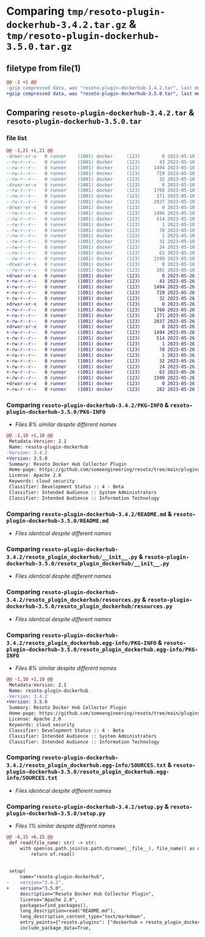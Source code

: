 # Comparing `tmp/resoto-plugin-dockerhub-3.4.2.tar.gz` & `tmp/resoto-plugin-dockerhub-3.5.0.tar.gz`

## filetype from file(1)

```diff
@@ -1 +1 @@
-gzip compressed data, was "resoto-plugin-dockerhub-3.4.2.tar", last modified: Wed May 10 12:21:21 2023, max compression
+gzip compressed data, was "resoto-plugin-dockerhub-3.5.0.tar", last modified: Fri May 26 18:24:17 2023, max compression
```

## Comparing `resoto-plugin-dockerhub-3.4.2.tar` & `resoto-plugin-dockerhub-3.5.0.tar`

### file list

```diff
@@ -1,21 +1,21 @@
-drwxr-xr-x   0 runner    (1001) docker     (123)        0 2023-05-10 12:21:21.596519 resoto-plugin-dockerhub-3.4.2/
--rw-r--r--   0 runner    (1001) docker     (123)       43 2023-05-10 12:19:34.000000 resoto-plugin-dockerhub-3.4.2/MANIFEST.in
--rw-r--r--   0 runner    (1001) docker     (123)     1494 2023-05-10 12:21:21.596519 resoto-plugin-dockerhub-3.4.2/PKG-INFO
--rw-r--r--   0 runner    (1001) docker     (123)      729 2023-05-10 12:19:34.000000 resoto-plugin-dockerhub-3.4.2/README.md
--rw-r--r--   0 runner    (1001) docker     (123)       32 2023-05-10 12:19:34.000000 resoto-plugin-dockerhub-3.4.2/requirements.txt
-drwxr-xr-x   0 runner    (1001) docker     (123)        0 2023-05-10 12:21:21.592519 resoto-plugin-dockerhub-3.4.2/resoto_plugin_dockerhub/
--rw-r--r--   0 runner    (1001) docker     (123)     1760 2023-05-10 12:19:34.000000 resoto-plugin-dockerhub-3.4.2/resoto_plugin_dockerhub/__init__.py
--rw-r--r--   0 runner    (1001) docker     (123)      271 2023-05-10 12:19:34.000000 resoto-plugin-dockerhub-3.4.2/resoto_plugin_dockerhub/config.py
--rw-r--r--   0 runner    (1001) docker     (123)     2037 2023-05-10 12:19:34.000000 resoto-plugin-dockerhub-3.4.2/resoto_plugin_dockerhub/resources.py
-drwxr-xr-x   0 runner    (1001) docker     (123)        0 2023-05-10 12:21:21.596519 resoto-plugin-dockerhub-3.4.2/resoto_plugin_dockerhub.egg-info/
--rw-r--r--   0 runner    (1001) docker     (123)     1494 2023-05-10 12:21:21.000000 resoto-plugin-dockerhub-3.4.2/resoto_plugin_dockerhub.egg-info/PKG-INFO
--rw-r--r--   0 runner    (1001) docker     (123)      514 2023-05-10 12:21:21.000000 resoto-plugin-dockerhub-3.4.2/resoto_plugin_dockerhub.egg-info/SOURCES.txt
--rw-r--r--   0 runner    (1001) docker     (123)        1 2023-05-10 12:21:21.000000 resoto-plugin-dockerhub-3.4.2/resoto_plugin_dockerhub.egg-info/dependency_links.txt
--rw-r--r--   0 runner    (1001) docker     (123)       78 2023-05-10 12:21:21.000000 resoto-plugin-dockerhub-3.4.2/resoto_plugin_dockerhub.egg-info/entry_points.txt
--rw-r--r--   0 runner    (1001) docker     (123)        1 2023-05-10 12:21:21.000000 resoto-plugin-dockerhub-3.4.2/resoto_plugin_dockerhub.egg-info/not-zip-safe
--rw-r--r--   0 runner    (1001) docker     (123)       32 2023-05-10 12:21:21.000000 resoto-plugin-dockerhub-3.4.2/resoto_plugin_dockerhub.egg-info/requires.txt
--rw-r--r--   0 runner    (1001) docker     (123)       24 2023-05-10 12:21:21.000000 resoto-plugin-dockerhub-3.4.2/resoto_plugin_dockerhub.egg-info/top_level.txt
--rw-r--r--   0 runner    (1001) docker     (123)       63 2023-05-10 12:21:21.596519 resoto-plugin-dockerhub-3.4.2/setup.cfg
--rw-r--r--   0 runner    (1001) docker     (123)     1599 2023-05-10 12:19:34.000000 resoto-plugin-dockerhub-3.4.2/setup.py
-drwxr-xr-x   0 runner    (1001) docker     (123)        0 2023-05-10 12:21:21.596519 resoto-plugin-dockerhub-3.4.2/test/
--rw-r--r--   0 runner    (1001) docker     (123)      282 2023-05-10 12:19:34.000000 resoto-plugin-dockerhub-3.4.2/test/test_config.py
+drwxr-xr-x   0 runner    (1001) docker     (123)        0 2023-05-26 18:24:17.630671 resoto-plugin-dockerhub-3.5.0/
+-rw-r--r--   0 runner    (1001) docker     (123)       43 2023-05-26 18:21:47.000000 resoto-plugin-dockerhub-3.5.0/MANIFEST.in
+-rw-r--r--   0 runner    (1001) docker     (123)     1494 2023-05-26 18:24:17.630671 resoto-plugin-dockerhub-3.5.0/PKG-INFO
+-rw-r--r--   0 runner    (1001) docker     (123)      729 2023-05-26 18:21:47.000000 resoto-plugin-dockerhub-3.5.0/README.md
+-rw-r--r--   0 runner    (1001) docker     (123)       32 2023-05-26 18:21:47.000000 resoto-plugin-dockerhub-3.5.0/requirements.txt
+drwxr-xr-x   0 runner    (1001) docker     (123)        0 2023-05-26 18:24:17.626671 resoto-plugin-dockerhub-3.5.0/resoto_plugin_dockerhub/
+-rw-r--r--   0 runner    (1001) docker     (123)     1760 2023-05-26 18:21:47.000000 resoto-plugin-dockerhub-3.5.0/resoto_plugin_dockerhub/__init__.py
+-rw-r--r--   0 runner    (1001) docker     (123)      271 2023-05-26 18:21:47.000000 resoto-plugin-dockerhub-3.5.0/resoto_plugin_dockerhub/config.py
+-rw-r--r--   0 runner    (1001) docker     (123)     2037 2023-05-26 18:21:47.000000 resoto-plugin-dockerhub-3.5.0/resoto_plugin_dockerhub/resources.py
+drwxr-xr-x   0 runner    (1001) docker     (123)        0 2023-05-26 18:24:17.630671 resoto-plugin-dockerhub-3.5.0/resoto_plugin_dockerhub.egg-info/
+-rw-r--r--   0 runner    (1001) docker     (123)     1494 2023-05-26 18:24:17.000000 resoto-plugin-dockerhub-3.5.0/resoto_plugin_dockerhub.egg-info/PKG-INFO
+-rw-r--r--   0 runner    (1001) docker     (123)      514 2023-05-26 18:24:17.000000 resoto-plugin-dockerhub-3.5.0/resoto_plugin_dockerhub.egg-info/SOURCES.txt
+-rw-r--r--   0 runner    (1001) docker     (123)        1 2023-05-26 18:24:17.000000 resoto-plugin-dockerhub-3.5.0/resoto_plugin_dockerhub.egg-info/dependency_links.txt
+-rw-r--r--   0 runner    (1001) docker     (123)       78 2023-05-26 18:24:17.000000 resoto-plugin-dockerhub-3.5.0/resoto_plugin_dockerhub.egg-info/entry_points.txt
+-rw-r--r--   0 runner    (1001) docker     (123)        1 2023-05-26 18:24:17.000000 resoto-plugin-dockerhub-3.5.0/resoto_plugin_dockerhub.egg-info/not-zip-safe
+-rw-r--r--   0 runner    (1001) docker     (123)       32 2023-05-26 18:24:17.000000 resoto-plugin-dockerhub-3.5.0/resoto_plugin_dockerhub.egg-info/requires.txt
+-rw-r--r--   0 runner    (1001) docker     (123)       24 2023-05-26 18:24:17.000000 resoto-plugin-dockerhub-3.5.0/resoto_plugin_dockerhub.egg-info/top_level.txt
+-rw-r--r--   0 runner    (1001) docker     (123)       63 2023-05-26 18:24:17.634671 resoto-plugin-dockerhub-3.5.0/setup.cfg
+-rw-r--r--   0 runner    (1001) docker     (123)     1599 2023-05-26 18:21:47.000000 resoto-plugin-dockerhub-3.5.0/setup.py
+drwxr-xr-x   0 runner    (1001) docker     (123)        0 2023-05-26 18:24:17.630671 resoto-plugin-dockerhub-3.5.0/test/
+-rw-r--r--   0 runner    (1001) docker     (123)      282 2023-05-26 18:21:47.000000 resoto-plugin-dockerhub-3.5.0/test/test_config.py
```

### Comparing `resoto-plugin-dockerhub-3.4.2/PKG-INFO` & `resoto-plugin-dockerhub-3.5.0/PKG-INFO`

 * *Files 8% similar despite different names*

```diff
@@ -1,10 +1,10 @@
 Metadata-Version: 2.1
 Name: resoto-plugin-dockerhub
-Version: 3.4.2
+Version: 3.5.0
 Summary: Resoto Docker Hub Collector Plugin
 Home-page: https://github.com/someengineering/resoto/tree/main/plugins/dockerhub
 License: Apache 2.0
 Keywords: cloud security
 Classifier: Development Status :: 4 - Beta
 Classifier: Intended Audience :: System Administrators
 Classifier: Intended Audience :: Information Technology
```

### Comparing `resoto-plugin-dockerhub-3.4.2/README.md` & `resoto-plugin-dockerhub-3.5.0/README.md`

 * *Files identical despite different names*

### Comparing `resoto-plugin-dockerhub-3.4.2/resoto_plugin_dockerhub/__init__.py` & `resoto-plugin-dockerhub-3.5.0/resoto_plugin_dockerhub/__init__.py`

 * *Files identical despite different names*

### Comparing `resoto-plugin-dockerhub-3.4.2/resoto_plugin_dockerhub/resources.py` & `resoto-plugin-dockerhub-3.5.0/resoto_plugin_dockerhub/resources.py`

 * *Files identical despite different names*

### Comparing `resoto-plugin-dockerhub-3.4.2/resoto_plugin_dockerhub.egg-info/PKG-INFO` & `resoto-plugin-dockerhub-3.5.0/resoto_plugin_dockerhub.egg-info/PKG-INFO`

 * *Files 8% similar despite different names*

```diff
@@ -1,10 +1,10 @@
 Metadata-Version: 2.1
 Name: resoto-plugin-dockerhub
-Version: 3.4.2
+Version: 3.5.0
 Summary: Resoto Docker Hub Collector Plugin
 Home-page: https://github.com/someengineering/resoto/tree/main/plugins/dockerhub
 License: Apache 2.0
 Keywords: cloud security
 Classifier: Development Status :: 4 - Beta
 Classifier: Intended Audience :: System Administrators
 Classifier: Intended Audience :: Information Technology
```

### Comparing `resoto-plugin-dockerhub-3.4.2/resoto_plugin_dockerhub.egg-info/SOURCES.txt` & `resoto-plugin-dockerhub-3.5.0/resoto_plugin_dockerhub.egg-info/SOURCES.txt`

 * *Files identical despite different names*

### Comparing `resoto-plugin-dockerhub-3.4.2/setup.py` & `resoto-plugin-dockerhub-3.5.0/setup.py`

 * *Files 1% similar despite different names*

```diff
@@ -6,15 +6,15 @@
 def read(file_name: str) -> str:
     with open(os.path.join(os.path.dirname(__file__), file_name)) as of:
         return of.read()
 
 
 setup(
     name="resoto-plugin-dockerhub",
-    version="3.4.2",
+    version="3.5.0",
     description="Resoto Docker Hub Collector Plugin",
     license="Apache 2.0",
     packages=find_packages(),
     long_description=read("README.md"),
     long_description_content_type="text/markdown",
     entry_points={"resoto.plugins": ["dockerhub = resoto_plugin_dockerhub:DockerHubCollectorPlugin"]},
     include_package_data=True,
```

